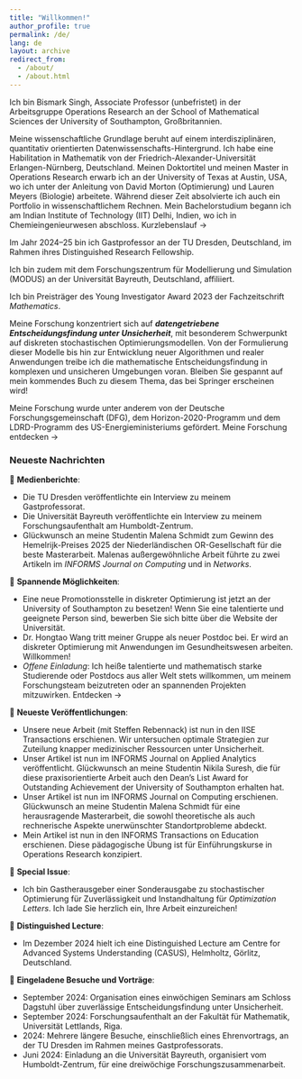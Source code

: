 ```yaml
---
title: "Willkommen!"
author_profile: true
permalink: /de/
lang: de
layout: archive          
redirect_from: 
  - /about/
  - /about.html
---
```


Ich bin Bismark Singh, Associate Professor (unbefristet) in der Arbeitsgruppe Operations Research an der School of Mathematical Sciences der University of Southampton, Großbritannien. 

Meine wissenschaftliche Grundlage beruht auf einem interdisziplinären, quantitativ orientierten Datenwissenschafts-Hintergrund. Ich habe eine Habilitation in Mathematik von der Friedrich-Alexander-Universität Erlangen-Nürnberg, Deutschland. Meinen Doktortitel und meinen Master in Operations Research erwarb ich an der University of Texas at Austin, USA, wo ich unter der Anleitung von David Morton (Optimierung) und Lauren Meyers (Biologie) arbeitete. Während dieser Zeit absolvierte ich auch ein Portfolio in wissenschaftlichem Rechnen. Mein Bachelorstudium begann ich am Indian Institute of Technology (IIT) Delhi, Indien, wo ich in Chemieingenieurwesen abschloss. <a href="/cv/" style="text-decoration: none;">Kurzlebenslauf →</a>

Im Jahr 2024–25 bin ich Gastprofessor an der TU Dresden, Deutschland, im Rahmen ihres <a href="https://tu-dresden.de/bu/wirtschaft/die-fakultaet/news/auszeichnung-von-associate-professor-bismark-singh-als-distinguished-research-fellow" style="text-decoration: none;">Distinguished Research Fellowship</a>.

Ich bin zudem mit dem <a href="https://www.modus.uni-bayreuth.de/en/members/application-team/Singh/index.php" style="text-decoration: none;">Forschungszentrum für Modellierung und Simulation (MODUS)</a> an der Universität Bayreuth, Deutschland, affiliiert.

Ich bin Preisträger des <a href="https://www.mdpi.com/journal/mathematics/awards/2137" style="text-decoration: none;">Young Investigator Award</a> 2023 der Fachzeitschrift *Mathematics*. 

Meine Forschung konzentriert sich auf ***datengetriebene Entscheidungsfindung unter Unsicherheit***, mit besonderem Schwerpunkt auf diskreten stochastischen Optimierungsmodellen. Von der Formulierung dieser Modelle bis hin zur Entwicklung neuer Algorithmen und realer Anwendungen treibe ich die mathematische Entscheidungsfindung in komplexen und unsicheren Umgebungen voran. Bleiben Sie gespannt auf mein kommendes Buch zu diesem Thema, das bei Springer erscheinen wird!

Meine Forschung wurde unter anderem von der Deutsche Forschungsgemeinschaft (DFG), dem Horizon-2020-Programm und dem LDRD-Programm des US-Energieministeriums gefördert. <a href="/research/" style="text-decoration: none;">Meine Forschung entdecken →</a>


### Neueste Nachrichten

🎉 **Medienberichte**: 
-   Die TU Dresden veröffentlichte ein <a href="https://tu-dresden.de/bu/wirtschaft/forschung/interview-bismark-singh" style="text-decoration: none;">Interview</a> zu meinem Gastprofessorat.
-   Die Universität Bayreuth veröffentlichte ein <a href="https://www.humboldt-centre.uni-bayreuth.de/en/fellows-and-grantees/interview_Singh/index.html" style="text-decoration: none;">Interview</a> zu meinem Forschungsaufenthalt am Humboldt-Zentrum.
-   Glückwunsch an meine Studentin Malena Schmidt zum Gewinn des <a href="https://www.vvsor.nl/articles/hemelrijk-award-winner-2025/" style="text-decoration: none;">Hemelrijk-Preises 2025</a> der Niederländischen OR-Gesellschaft für die beste Masterarbeit. Malenas außergewöhnliche Arbeit führte zu zwei Artikeln im *INFORMS Journal on Computing* und in *Networks*. 

🎉 **Spannende Möglichkeiten**:
  - Eine <a href="https://www.findaphd.com/phds/project/mathematically-modeling-systems-resilient-against-unforeseen-attacks/?p177266" style="text-decoration: none;">neue Promotionsstelle</a> in diskreter Optimierung ist jetzt an der University of Southampton zu besetzen! Wenn Sie eine talentierte und geeignete Person sind, bewerben Sie sich bitte über die Website der Universität.
  - <a href="https://scholar.google.com/citations?user=M6RoyZAAAAAJ&hl=en" style="text-decoration: none;">Dr. Hongtao Wang</a> tritt meiner Gruppe als neuer Postdoc bei. Er wird an diskreter Optimierung mit Anwendungen im Gesundheitswesen arbeiten. Willkommen!
  - *Offene Einladung*: Ich heiße talentierte und mathematisch starke Studierende oder Postdocs aus aller Welt stets willkommen, um meinem Forschungsteam beizutreten oder an spannenden Projekten mitzuwirken. <a href="/research/" style="text-decoration: none;">Entdecken →</a>
  
🎉 **Neueste Veröffentlichungen**: 
  - Unsere neue Arbeit (mit Steffen Rebennack) ist nun in den <a href="https://www.tandfonline.com/doi/full/10.1080/24725854.2025.2525918" style="text-decoration: none;">IISE Transactions</a> erschienen. Wir untersuchen optimale Strategien zur Zuteilung knapper medizinischer Ressourcen unter Unsicherheit. 
  - Unser Artikel ist nun im <a href="https://pubsonline.informs.org/doi/10.1287/inte.2024.0160" style="text-decoration: none;">INFORMS Journal on Applied Analytics</a> veröffentlicht. Glückwunsch an meine Studentin Nikila Suresh, die für diese praxisorientierte Arbeit auch den Dean’s List Award for Outstanding Achievement der University of Southampton erhalten hat.
  - Unser Artikel ist nun im <a href="https://pubsonline.informs.org/doi/10.1287/ijoc.2024.0693" style="text-decoration: none;">INFORMS Journal on Computing</a> erschienen. Glückwunsch an meine Studentin Malena Schmidt für eine herausragende Masterarbeit, die sowohl theoretische als auch rechnerische Aspekte unerwünschter Standortprobleme abdeckt. 
  - Mein Artikel ist nun in den <a href="https://pubsonline.informs.org/doi/10.1287/ited.2024.0112" style="text-decoration: none;">INFORMS Transactions on Education</a> erschienen. Diese pädagogische Übung ist für Einführungskurse in Operations Research konzipiert.
 
🎉 **Special Issue**:
  - Ich bin Gastherausgeber einer <a href="https://link.springer.com/journal/11590/updates/27713526" style="text-decoration: none;">Sonderausgabe zu stochastischer Optimierung für Zuverlässigkeit und Instandhaltung</a> für *Optimization Letters*. Ich lade Sie herzlich ein, Ihre Arbeit einzureichen!
 
🎉 **Distinguished Lecture**:
  - Im Dezember 2024 hielt ich eine Distinguished Lecture am <a href="https://www.casus.science/?page_id=12281" style="text-decoration: none;">Centre for Advanced Systems Understanding (CASUS)</a>, Helmholtz, Görlitz, Deutschland.

🎉 **Eingeladene Besuche und Vorträge**: 
  - September 2024: Organisation eines einwöchigen Seminars am <a href="https://www.dagstuhl.de/seminars/seminar-calendar/seminar-details/24399" style="text-decoration: none;">Schloss Dagstuhl</a> über zuverlässige Entscheidungsfindung unter Unsicherheit.
  - September 2024: Forschungsaufenthalt an der Fakultät für Mathematik, Universität Lettlands, Riga.
  - 2024: Mehrere längere Besuche, einschließlich eines Ehrenvortrags, an der TU Dresden im Rahmen meines <a href="https://tu-dresden.de/bu/wirtschaft/die-fakultaet/news/auszeichnung-von-associate-professor-bismark-singh-als-distinguished-research-fellow" style="text-decoration: none;">Gastprofessorats</a>.
  - Juni 2024: Einladung an die Universität Bayreuth, organisiert vom <a href="https://www.humboldt-centre.uni-bayreuth.de/en/fellows-and-grantees/recently-selected-short-term-grantees/index.html" style="text-decoration: none;">Humboldt-Zentrum</a>, für eine dreiwöchige Forschungszusammenarbeit.
